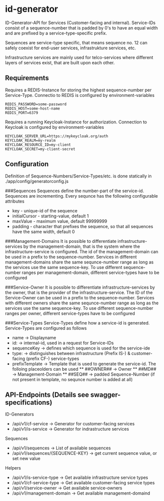 # id-generator

ID-Generator-API for Services (Customer-facing and internal). Service-IDs consist of a sequence-number that is padded by 0's to have an equal width
and are prefixed by a service-type-specific prefix.

Sequences are service-type specific, that means sequence no. 12 can safely coexist for end-user services, infrastrukture services, etc.

Infrastructure services are mainly used for telco-services where different layers of services exist, that are built upon each other.

## Requirements
Requires a REDIS-Instance for storing the highest sequence-number per Service-Type.
Connectio to REDIS is configured by environment-variables

```
REDIS_PASSWORD=some-password
REDIS_HOST=some-host-name
REDIS_PORT=6379
``` 

Requires a running Keycloak-Instance for authorization. Connection to Keycloak is configured by environment-variables

```
KEYCLOAK_SERVER_URL=https://mykeycloak.org/auth
KEYCLOAK_REALM=my-realm
KEYCLOAK_RESOURCE_ID=my-client
KEYCLOAK_SECRET=my-client-secret
``` 

## Configuration
Definition of Sequence-Numbers/Service-Types/etc. is done statically in ./app/config/generatorconfig.js

###Sequences
Sequences define the number-part of the service-id. Sequences are incrementing. Every sequnce has the following configurable attributes

* key - unique-id of the sequence
* initialCursor - starting-value, default 1
* maxValue - maximum value, default 99999999
* padding - character that prefixes the sequence, so that all sequences have the same width, default 0

###Management-Domains
It is possible to differentiate infrastructure-services by the management-domain, that is the system where the infrastructure-service is configured.
The id of the management-domain can be used in a prefix to the sequence-number. Services in different management-domains share the same sequnce-number range
as long as the services use the same sequence-key.
To use different sequence-number ranges per management-domain, different service-types have to be configured

###Service-Owner
It is possible to differentiate infrastructure-services by the owner, that is the provider of the infrastructure-service.
The ID of the Service-Owner can be used in a prefix to the sequence-number. Services with different owners share the same sequnce-number range
as long as the services use the same sequence-key.
To use different sequence-number ranges per owner, different service-types have to be configured

###Service-Types
Service-Types define how a service-id is generated. Service-Types are configured as follows

* name -> Displayname
* id: -> internal-id, used in a request for Service-IDs
* sequenceKey -> defines which sequence is used for the service-ide
* type: -> distinguishes between infrastructure (Prefix IS-)  & customer-facing (prefix CF-) service-types 
* prefixTemplate -> Template that is used to generate the service-id. The folloing placeolders can be used
** ##OWNER## -> Owner
** ##MD## -> Management-Domain
** ##SEQ## -> padded Sequence-Number (if not present in template, no sequnce number is added at all)


## API-Endpoints (Details see swagger-specifications)
ID-Generators

* /api/v1/cf-service -> Generator for customer-facing services
* /api/v1/is-service -> Generator for indrastructure services

Sequences

* /api/v1/sequences -> List of available sequences
* /api/v1/sequences/{SEQUENCE-KEY} -> get current sequence value, or set new value

Helpers

* /api/v1/is-service-type -> Get available infrastructure service types
* /api/v1/cf-service-type -> Get available customer-facing service types
* /api/v1/service-owner -> Get available service-owners
* /api/v1/management-domain -> Get available management-domaind


